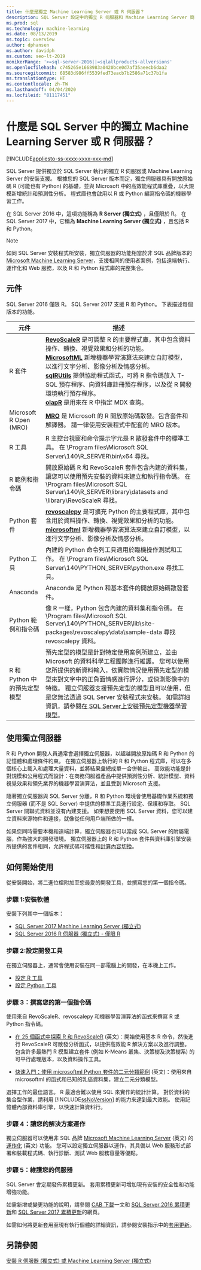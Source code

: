 ```yaml
---
title: 什麼是獨立 Machine Learning Server 或 R 伺服器？
description: SQL Server 設定中的獨立 R 伺服器和 Machine Learning Server 簡介
ms.prod: sql
ms.technology: machine-learning
ms.date: 08/13/2019
ms.topic: overview
author: dphansen
ms.author: davidph
ms.custom: seo-lt-2019
monikerRange: '>=sql-server-2016||=sqlallproducts-allversions'
ms.openlocfilehash: c745265e1668983a0420bce0d7af35aeecb6daa2
ms.sourcegitcommit: 68583d986ff5539fed73eacb7b2586a71c37b1fa
ms.translationtype: HT
ms.contentlocale: zh-TW
ms.lasthandoff: 04/04/2020
ms.locfileid: "81117451"
---
```

# <a name="what-are-standalone-machine-learning-server-or-r-server-in-sql-server"></a>什麼是 SQL Server 中的獨立 Machine Learning Server 或 R 伺服器？
[!INCLUDE[appliesto-ss-xxxx-xxxx-xxx-md](../../includes/appliesto-ss-xxxx-xxxx-xxx-md.md)]

SQL Server 提供獨立於 SQL Server 執行的獨立 R 伺服器或 Machine Learning Server 的安裝支援。 根據您的 SQL Server 版本而定，獨立伺服器具有開放原始碼 R (可能也有 Python) 的基礎，並與 Microsoft 中的高效能程式庫重疊，以大規模新增統計和預測性分析。 程式庫也會啟用以 R 或 Python 編寫指令碼的機器學習工作。 

在 SQL Server 2016 中，這項功能稱為 **R Server (獨立式)** ，且僅限於 R。 在 SQL Server 2017 中，它稱為 **Machine Learning Server (獨立式)** ，且包括 R 和 Python。  

> [!Note]
> 如同 SQL Server 安裝程式所安裝，獨立伺服器的功能相當於非 SQL 品牌版本的 [Microsoft Machine Learning Server](https://docs.microsoft.com/machine-learning-server/what-is-machine-learning-server)，支援相同的使用者案例，包括遠端執行、運作化和 Web 服務，以及 R 和 Python 程式庫的完整集合。

## <a name="components"></a>元件

SQL Server 2016 僅限 R。 SQL Server 2017 支援 R 和 Python。 下表描述每個版本的功能。

| 元件 | 描述 |
|-----------|-------------|
| R 套件 | [**RevoScaleR**](ref-r-revoscaler.md) 是可調整 R 的主要程式庫，其中包含資料操作、轉換、視覺效果和分析的功能。  <br/>[**MicrosoftML**](ref-r-microsoftml.md) 新增機器學習演算法來建立自訂模型，以進行文字分析、影像分析及情感分析。 <br/>[**sqlRUtils**](ref-r-sqlrutils.md) 提供協助程式函式，可將 R 指令碼放入 T-SQL 預存程序、向資料庫註冊預存程序，以及從 R 開發環境執行預存程序。<br/>[**olapR**](ref-r-olapr.md) 是用來在 R 中指定 MDX 查詢。|
| Microsoft R Open (MRO) | [**MRO**](https://mran.microsoft.com/open) 是 Microsoft 的 R 開放原始碼散發。包含套件和解譯器。 請一律使用安裝程式中配套的 MRO 版本。 |
| R 工具 | R 主控台視窗和命令提示字元是 R 散發套件中的標準工具。 在 \Program files\Microsoft SQL Server\140\R_SERVER\bin\x64 尋找。 |
| R 範例和指令碼 |  開放原始碼 R 和 RevoScaleR 套件包含內建的資料集，讓您可以使用預先安裝的資料來建立和執行指令碼。 在 \Program files\Microsoft SQL Server\140\R_SERVER\library\datasets and \library\RevoScaleR 尋找。 |
| Python 套件 | [**revoscalepy**](../python/ref-py-revoscalepy.md) 是可擴充 Python 的主要程式庫，其中包含用於資料操作、轉換、視覺效果和分析的功能。 <br/>[**microsoftml**](../python/ref-py-microsoftml.md) 新增機器學習演算法來建立自訂模型，以進行文字分析、影像分析及情感分析。  |
| Python 工具 | 內建的 Python 命令列工具適用於臨機操作測試和工作。 在 \Program files\Microsoft SQL Server\140\PYTHON_SERVER\python.exe 尋找工具。 |
| Anaconda | Anaconda 是 Python 和基本套件的開放原始碼散發套件。 |
| Python 範例和指令碼 | 像 R 一樣，Python 包含內建的資料集和指令碼。 在 \Program files\Microsoft SQL Server\140\PYTHON_SERVER\lib\site-packages\revoscalepy\data\sample-data 尋找 revoscalepy 資料。 |
| R 和 Python 中的預先定型模型 | 預先定型的模型是針對特定使用案例所建立，並由 Microsoft 的資料科學工程團隊進行維護。 您可以使用您所提供的新資料輸入，依實際情況使用預先定型的模型來對文字中的正負面情感進行評分，或偵測影像中的特徵。 獨立伺服器支援預先定型的模型且可以使用，但是您無法透過 SQL Server 安裝程式來安裝。 如需詳細資訊，請參閱[在 SQL Server上安裝預先定型機器學習模型](../install/sql-pretrained-models-install.md)。 |

## <a name="using-a-standalone-server"></a>使用獨立伺服器

R 和 Python 開發人員通常會選擇獨立伺服器，以超越開放原始碼 R 和 Python 的記憶體和處理條件約束。 在獨立伺服器上執行的 R 和 Python 程式庫，可以在多個核心上載入和處理大量資料，並將結果彙總成單一合併輸出。 高效能功能是針對規模和公用程式而設計：在商務伺服器產品中提供預測性分析、統計模型、資料視覺效果和領先業界的機器學習演算法，並且受到 Microsoft 支援。

隨著獨立伺服器與 SQL Server 分離，R 和 Python 環境會使用基礎作業系統和獨立伺服器 (而不是 SQL Server) 中提供的標準工具進行設定、保護和存取。 SQL Server 關聯式資料並沒有內建支援。 如果想要使用 SQL Server 資料，您可以建立資料來源物件和連接，就像從任何用戶端所做的一樣。

如果您同時需要本機和遠端計算，獨立伺服器也可以當成 SQL Server 的附屬電腦，作為強大的開發環境。 獨立伺服器上的 R 和 Python 套件與資料庫引擎安裝所提供的套件相同，允許程式碼可攜性和[計算內容切換](https://docs.microsoft.com/machine-learning-server/r/concept-what-is-compute-context)。

## <a name="how-to-get-started"></a>如何開始使用

從安裝開始，將二進位檔附加至您最愛的開發工具，並撰寫您的第一個指令碼。

### <a name="step-1-install-the-software"></a>步驟 1:安裝軟體

安裝下列其中一個版本：

+ [SQL Server 2017 Machine Learning Server (獨立式)](../install/sql-machine-learning-standalone-windows-install.md)
+ [SQL Server 2016 R 伺服器 (獨立式) - 僅限 R](../install/sql-machine-learning-standalone-windows-install.md?view=sql-server-2016)

### <a name="step-2-configure-a-development-tool"></a>步驟 2:設定開發工具

在獨立伺服器上，通常會使用安裝在同一部電腦上的開發，在本機上工作。

+ [設定 R 工具](set-up-a-data-science-client.md)
+ [設定 Python 工具](../python/setup-python-client-tools-sql.md)

### <a name="step-3-write-your-first-script"></a>步驟 3：撰寫您的第一個指令碼

使用來自 RevoScaleR、revoscalepy 和機器學習演算法的函式來撰寫 R 或 Python 指令碼。
  
  + [在 25 個函式中探索 R 和 RevoScaleR](https://docs.microsoft.com/machine-learning-server/r/tutorial-r-to-revoscaler) (英文)：開始使用基本 R 命令，然後進行 RevoScaleR 可散發分析函式，以提供高效能 R 解決方案以及進行調整。 包含許多最熱門 R 模型建立套件 (例如 	K-Means 叢集、決策樹及決策樹系) 的可平行處理版本，以及資料操作工具。

  + [快速入門：使用 microsoftml Python 套件的二元分類範例](https://docs.microsoft.com/machine-learning-server/python/quickstart-binary-classification-with-microsoftml) (英文)：使用來自 microsoftml 的函式和已知的乳癌資料集，建立二元分類模型。

選擇工作的最佳語言。 R 最適合難以使用 SQL 來實作的統計計算。 對於資料的集合型作業，請利用 [!INCLUDE[ssNoVersion](../../includes/ssnoversion-md.md)] 的能力來達到最大效能。 使用記憶體內部資料庫引擎，以快速計算資料行。

### <a name="step-4-operationalize-your-solution"></a>步驟 4：讓您的解決方案運作

獨立伺服器可以使用非 SQL 品牌 [Microsoft Machine Learning Server](https://docs.microsoft.com/machine-learning-server/what-is-machine-learning-server) (英文) 的 [運作化](https://docs.microsoft.com//machine-learning-server/what-is-operationalization) (英文) 功能。 您可以設定獨立伺服器以運作，其具備以 Web 服務形式部署和裝載程式碼、執行診斷、測試 Web 服務容量等優點。

### <a name="step-5-maintain-your-server"></a>步驟 5：維護您的伺服器

SQL Server 會定期發佈累積更新。 套用累積更新可增加現有安裝的安全性和功能增強功能。 

如需新增或變更功能的說明，請參閱 [CAB 下載](../install/sql-ml-cab-downloads.md)一文和 [SQL Server 2016 累積更新](https://support.microsoft.com/help/3177312/sql-server-2016-build-versions)和 [SQL Server 2017 累積更新](https://support.microsoft.com/help/4047329)的網頁。 

如需如何將更新套用至現有執行個體的詳細資訊，請參閱安裝指示中的[套用更新](../install/sql-machine-learning-standalone-windows-install.md#apply-cu)。

## <a name="see-also"></a>另請參閱

 [安裝 R 伺服器 (獨立式) 或 Machine Learning Server (獨立式)](../install/sql-machine-learning-standalone-windows-install.md)

